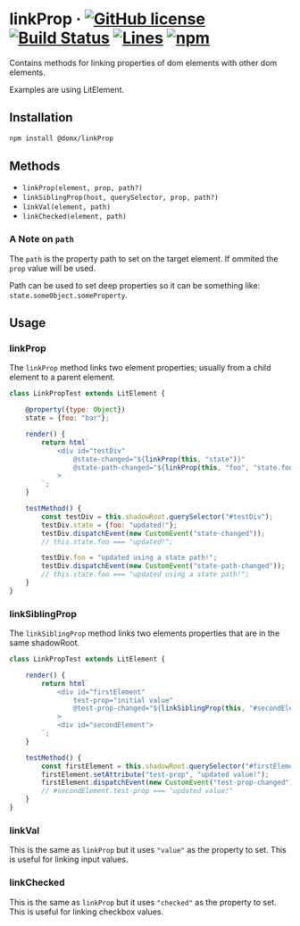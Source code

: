 # linkProp &middot; [![GitHub license](https://img.shields.io/badge/license-MIT-blue.svg)](https://www.mit.edu/~amini/LICENSE.md) [![Build Status](https://travis-ci.com/domxjs/domx.svg?branch=packages/linkProp)](https://travis-ci.com/github/domxjs/domx) [![Lines](https://img.shields.io/badge/Coverage-100%25-brightgreen.svg)](https://app.travis-ci.com/github/domxjs/domx/branches) [![npm](https://img.shields.io/npm/v/@domx/linkProp)](https://www.npmjs.com/package/@domx/linkProp)


Contains methods for linking properties of dom elements with other dom elements.

Examples are using LitElement.

## Installation
```sh
npm install @domx/linkProp
```
## Methods
- `linkProp(element, prop, path?)`
- `linkSiblingProp(host, querySelector, prop, path?)`
- `linkVal(element, path)`
- `linkChecked(element, path)`

### A Note on `path`
The `path` is the property path to set on the target element. If ommited the `prop` value will be used. 

Path can be used to set deep properties so it can be something like: `state.someObject.someProperty`.
## Usage

### linkProp
The `linkProp` method links two element properties; usually from a child element to a parent element.
```js
class LinkPropTest extends LitElement {

    @property({type: Object})
    state = {foo: "bar"};

    render() {
        return html`
            <div id="testDiv" 
                @state-changed="${linkProp(this, "state")}"
                @state-path-changed="${linkProp(this, "foo", "state.foo")}"
            >
        `;
    }

    testMethod() {
        const testDiv = this.shadowRoot.querySelector("#testDiv");
        testDiv.state = {foo: "updated!"};
        testDiv.dispatchEvent(new CustomEvent("state-changed"));
        // this.state.foo === "updated!";

        testDiv.foo = "updated using a state path!";
        testDiv.dispatchEvent(new CustomEvent("state-path-changed"));
        // this.state.foo === "updated using a state path!";
    }
}
```


### linkSiblingProp
The `linkSiblingProp` method links two elements properties that are in the same shadowRoot.
```js
class LinkPropTest extends LitElement {

    render() {
        return html`
            <div id="firstElement"
                test-prop="initial value"
                @test-prop-changed="${linkSiblingProp(this, "#secondElement", "test-prop")}"
            >
            <div id="secondElement">
        `;
    }

    testMethod() {
        const firstElement = this.shadowRoot.querySelector("#firstElement");
        firstElement.setAttribute("test-prop", "updated value!");
        firstElement.dispatchEvent(new CustomEvent("test-prop-changed"));
        // #secondElement.test-prop === "updated value!"
    }
}
```

### linkVal
This is the same as `linkProp` but it uses `"value"` as the property to set.
This is useful for linking input values. 

### linkChecked
This is the same as `linkProp` but it uses `"checked"` as the property to set.
This is useful for linking checkbox values. 
